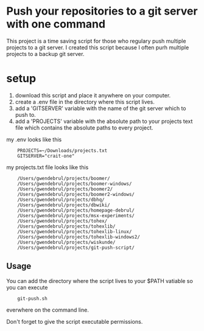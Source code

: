 # Push your repositories to a git server with one command

This project is a time saving script for those who regulary push multiple projects to a git server. I created this script because I often purh multiple projects to a backup git server.

# setup

1. download this script and place it anywhere on your computer.
2. create a .env file in the directory where this script lives.
3. add a 'GITSERVER' variable with the name of the git server which to push to.
4. add a 'PROJECTS' variable with the absolute path to your projects text file which contains the absolute paths to every project.

my .env looks like this

        PROJECTS=~/Downloads/projects.txt
        GITSERVER="crait-one"

my projects.txt file looks like this

        /Users/gwendebrul/projects/boomer/
        /Users/gwendebrul/projects/boomer-windows/
        /Users/gwendebrul/projects/boomer2/
        /Users/gwendebrul/projects/boomer2-windows/
        /Users/gwendebrul/projects/dbhq/
        /Users/gwendebrul/projects/dbwiki/
        /Users/gwendebrul/projects/homepage-debrul/
        /Users/gwendebrul/projects/msx-experiments/
        /Users/gwendebrul/projects/tohex/
        /Users/gwendebrul/projects/tohexlib/
        /Users/gwendebrul/projects/tohexlib-linux/
        /Users/gwendebrul/projects/tohexlib-windows2/
        /Users/gwendebrul/projects/wiskunde/
        /Users/gwendebrul/projects/git-push-script/

## Usage

You can add the directory where the script lives to your $PATH vatiable so you can execute

        git-push.sh

everwhere on the command line.

Don't forget to give the script executable permissions.
